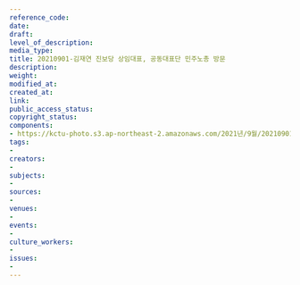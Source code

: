 ```yaml
---
reference_code: 
date: 
draft: 
level_of_description: 
media_type: 
title: 20210901-김재연 진보당 상임대표, 공동대표단 민주노총 방문
description: 
weight: 
modified_at: 
created_at: 
link: 
public_access_status: 
copyright_status: 
components:
- https://kctu-photo.s3.ap-northeast-2.amazonaws.com/2021년/9월/20210901-김재연+진보당+상임대표,+공동대표단+민주노총+방문/_5D40151.jpg
tags:
- 
creators:
- 
subjects:
- 
sources:
- 
venues:
- 
events:
- 
culture_workers:
- 
issues:
- 
---
```

